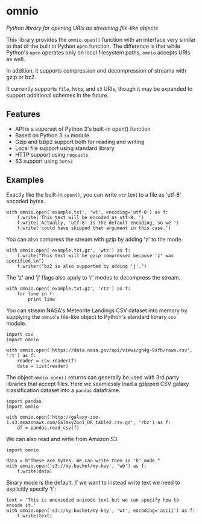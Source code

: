 # omnio

*Python library for opening URIs as streaming file-like objects*

This library provides the `omnio.open()` function with an interface very
similar to that of the built in Python `open` function.  The difference is
that while Python's `open` operates only on local filesystem paths, `omnio`
accepts URIs as well.

In addition, it supports compression and decompression of streams with gzip
or bz2.

It currently supports `file`, `http`, and `s3` URIs, though it may be
expanded to support additional schemes in the future.

## Features

* API is a superset of Python 3's built-in open() function
* Based on Python 3 `io` module
* Gzip and bzip2 support both for reading and writing
* Local file support using standard library
* HTTP support using `requests`
* S3 support using `boto3`

## Examples

Exactly like the built-in `open()`, you can write `str` text to a file as
'utf-8' encoded bytes.

    with omnio.open('example.txt', 'wt', encoding='utf-8') as f:
        f.write('This text will be encoded as utf-8. ')
        f.write('Actually, 'utf-8' is the default encoding, so we ')
        f.write('could have skipped that argument in this case.')

You can also compress the stream with gzip by adding 'z' to the mode.

    with omnio.open('example.txt.gz', 'wtz') as f:
        f.write("This text will be gzip compressed because 'z' was specified.\n")
        f.writer("bz2 is also supported by adding 'j'.")

The 'z' and 'j' flags also apply to 'r' modes to decompress the stream.

    with omnio.open('example.txt.gz', 'rtz') as f:
        for line in f:
            print line

You can stream NASA's Meteorite Landings CSV dataset into memory by supplying
the `omnio`'s file-like object to Python's standard library `csv` module.

    import csv
    import omnio

    with omnio.open('https://data.nasa.gov/api/views/gh4g-9sfh/rows.csv', 'rt') as f:
        reader = csv.reader(f)
        data = list(reader)

The object `omnio.open()` returns can generally be used with 3rd party
libraries that accept files. Here we seamlessly load a gzipped CSV galaxy
classification dataset into a `pandas` dataframe.

    import pandas
    import omnio

    with omnio.open('http://galaxy-zoo-1.s3.amazonaws.com/GalaxyZoo1_DR_table2.csv.gz', 'rbz') as f:
        df = pandas.read_csv(f)

We can also read and write from Amazon S3.

    import omnio

    data = b"These are bytes. We can write them in 'b' mode."
    with omnio.open('s3://my-bucket/my-key', 'wb') as f:
        f.write(data)

Binary mode is the default. If we want to instead write text we need to
explicitly specify 't':

    text = 'This is unencoded unicode text but we can specify how to encode it.'
    with omnio.open('s3://my-bucket/my-key', 'wt', encoding='ascii') as f:
        f.write(text)
